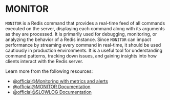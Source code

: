 # MONITOR

`MONITOR` is a Redis command that provides a real-time feed of all commands executed on the server, displaying each command along with its arguments as they are processed. It is primarily used for debugging, monitoring, or analyzing the behavior of a Redis instance. Since `MONITOR` can impact performance by streaming every command in real-time, it should be used cautiously in production environments. It is a useful tool for understanding command patterns, tracking down issues, and gaining insights into how clients interact with the Redis server.

Learn more from the following resources:

- [@official@Monitoring with metrics and alerts](https://redis.io/docs/latest/operate/rs/clusters/monitoring/)
- [@official@MONITOR Documentation](https://redis.io/docs/latest/commands/monitor/)
- [@official@SLOWLOG Documentation](https://redis.io/docs/latest/commands/slowlog/)